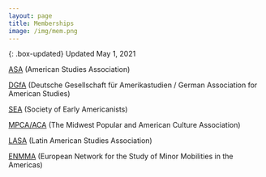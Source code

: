 ```yaml
---
layout: page
title: Memberships
image: /img/mem.png
---
```


{: .box-updated}
Updated May 1, 2021

<p><a href="https://theasa.net" target="_blank">ASA</a> (American Studies Association)</p>
<p><a href="https://dgfa.de" target="_blank">DGfA</a> (Deutsche Gesellschaft für Amerikastudien / German Association for American Studies)</p>
<p><a href="https://www.societyofearlyamericanists.org" target="_blank">SEA</a> (Society of Early Americanists)</p>
<p><a href="https://mpcaaca.org" target="_blank">MPCA/ACA</a> (The Midwest Popular and American Culture Association)</p>
<p><a href="https://lasaweb.org/en/">LASA</a> (Latin American Studies Association)</p>
<p><a href="https://enmma.org/" target="_blank">ENMMA</a> (European Network for the Study of Minor Mobilities in the Americas)</p>
